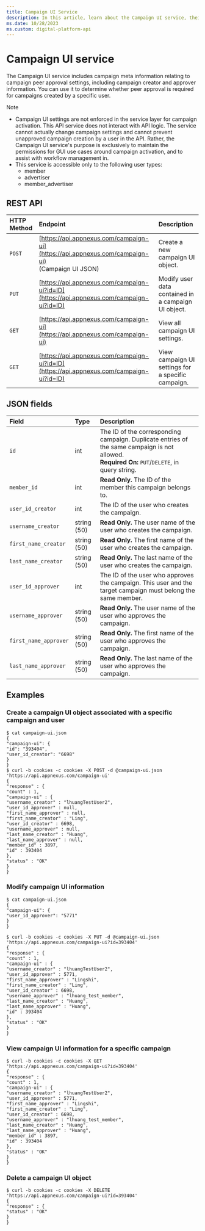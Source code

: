 ```yaml
---
title: Campaign UI Service
description: In this article, learn about the Campaign UI service, their JSON fields, and REST API with thorough examples.
ms.date: 10/28/2023
ms.custom: digital-platform-api
---
```


# Campaign UI service

The Campaign UI service includes campaign meta information relating to campaign peer approval settings, including campaign creator and approver information. You can use it to determine whether peer approval is required for campaigns created by a specific user.

> [!NOTE]
>
> - Campaign UI settings are not enforced in the service layer for campaign activation. This API service does not interact with API logic. The service cannot actually change campaign settings and cannot prevent unapproved campaign creation by a user in the API. Rather, the Campaign UI service's purpose is exclusively to maintain the permissions for GUI use cases around campaign activation, and to assist with workflow management in.
> - This service is accessible only to the following user types:
>   - member
>   - advertiser
>   - member_advertiser

## REST API

| HTTP Method | Endpoint | Description |
|:---|:---|:---|
| `POST` | [https://api.appnexus.com/campaign-ui](https://api.appnexus.com/campaign-ui)<br>(Campaign UI JSON)  | Create a new campaign UI object. |
| `PUT` | [https://api.appnexus.com/campaign-ui?id=ID](https://api.appnexus.com/campaign-ui?id=ID) | Modify user data contained in a campaign UI object. |
| `GET` | [https://api.appnexus.com/campaign-ui](https://api.appnexus.com/campaign-ui) | View all campaign UI settings. |
| `GET` | [https://api.appnexus.com/campaign-ui?id=ID](https://api.appnexus.com/campaign-ui?id=ID) | View campaign UI settings for a specific campaign. |

## JSON fields

| Field | Type | Description |
|:---|:---|:---|
| `id` | int | The ID of the corresponding campaign. Duplicate entries of the same campaign is not allowed.<br>**Required On:** `PUT`/`DELETE`, in query string. |
| `member_id` | int | **Read Only.** The ID of the member this campaign belongs to. |
| `user_id_creator` | int | The ID of the user who creates the campaign. |
| `username_creator` | string (50) | **Read Only.** The user name of the user who creates the campaign. |
| `first_name_creator` | string (50) | **Read Only.** The first name of the user who creates the campaign. |
| `last_name_creator` | string (50) | **Read Only.** The last name of the user who creates the campaign. |
| `user_id_approver` | int | The ID of the user who approves the campaign. This user and the target campaign must belong the same member. |
| `username_approver` | string (50) | **Read Only.** The user name of the user who approves the campaign. |
| `first_name_approver` | string (50) | **Read Only.** The first name of the user who approves the campaign. |
| `last_name_approver` | string (50) | **Read Only.** The last name of the user who approves the campaign. |

## Examples

### Create a campaign UI object associated with a specific campaign and user

```
$ cat campaign-ui.json
{
"campaign-ui": {
"id": "393404",
"user_id_creator": "6698"
}
}
$ curl -b cookies -c cookies -X POST -d @campaign-ui.json 'https://api.appnexus.com/campaign-ui'
{
"response" : {
"count" : 1,
"campaign-ui" : {
"username_creator" : "lhuangTestUser2",
"user_id_approver" : null,
"first_name_approver" : null,
"first_name_creator" : "Ling",
"user_id_creator" : 6698,
"username_approver" : null,
"last_name_creator" : "Huang",
"last_name_approver" : null,
"member_id" : 3897,
"id" : 393404
},
"status" : "OK"
}
}
```

### Modify campaign UI information

```
$ cat campaign-ui.json
{
"campaign-ui": {
"user_id_approver": "5771"
}
}
```

```
$ curl -b cookies -c cookies -X PUT -d @campaign-ui.json 'https://api.appnexus.com/campaign-ui?id=393404'
{
"response" : {
"count" : 1,
"campaign-ui" : {
"username_creator" : "lhuangTestUser2",
"user_id_approver" : 5771,
"first_name_approver" : "Lingshi",
"first_name_creator" : "Ling",
"user_id_creator" : 6698,
"username_approver" : "lhuang_test_member",
"last_name_creator" : "Huang",
"last_name_approver" : "Huang",
"id" : 393404
},
"status" : "OK"
}
}
```

### View campaign UI information for a specific campaign

```
$ curl -b cookies -c cookies -X GET 'https://api.appnexus.com/campaign-ui?id=393404'
{
"response" : {
"count" : 1,
"campaign-ui" : {
"username_creator" : "lhuangTestUser2",
"user_id_approver" : 5771,
"first_name_approver" : "Lingshi",
"first_name_creator" : "Ling",
"user_id_creator" : 6698,
"username_approver" : "lhuang_test_member",
"last_name_creator" : "Huang",
"last_name_approver" : "Huang",
"member_id" : 3897,
"id" : 393404
},
"status" : "OK"
}
}
```

### Delete a campaign UI object

```
$ curl -b cookies -c cookies -X DELETE 'https://api.appnexus.com/campaign-ui?id=393404'
{
"response" : {
"status" : "OK"
}
}
```
